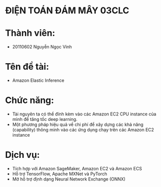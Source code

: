 # ĐIỆN TOÁN ĐÁM MÂY 03CLC
# Thành viên: 
  - 20110602 Nguyễn Ngọc Vinh
# Tên đề tài:
- Amazon Elastic Inference
# Chức năng:
-	Tài nguyên ta có thể đính kèm vào các Amazon EC2 CPU instance của mình để tăng tốc deep learning.
- Một phương pháp hiệu quả về chi phí để xây dựng các khả năng (capability) thông minh vào các ứng dụng chạy trên các Amazon EC2 instance
# Dịch vụ:
- Tích hợp với Amazon SageMaker, Amazon EC2 và Amazon ECS 
- Hỗ trợ TensorFlow, Apache MXNet và PyTorch
- Mở hỗ trợ định dạng Neural Network Exchange (ONNX)

